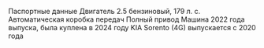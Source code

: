 Паспортные данные
Двигатель 2.5 бензиновый, 179 л. с.
Автоматическая коробка передач
Полный привод
Машина 2022 года выпуска, была куплена в 2024 году
KIA Sorento (4G) выпускается с 2020 года
